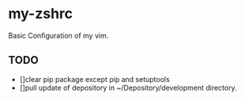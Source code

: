 # my-zshrc
Basic Configuration of my vim.
## TODO
- []clear pip package except pip and setuptools
- []pull update of depository  in ~/Depository/development directory.
